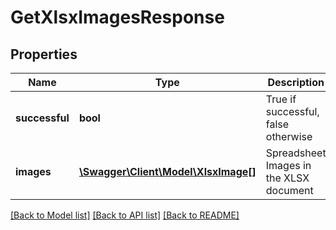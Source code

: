 # GetXlsxImagesResponse

## Properties
Name | Type | Description | Notes
------------ | ------------- | ------------- | -------------
**successful** | **bool** | True if successful, false otherwise | [optional] 
**images** | [**\Swagger\Client\Model\XlsxImage[]**](XlsxImage.md) | Spreadsheet Images in the XLSX document | [optional] 

[[Back to Model list]](../README.md#documentation-for-models) [[Back to API list]](../README.md#documentation-for-api-endpoints) [[Back to README]](../README.md)


